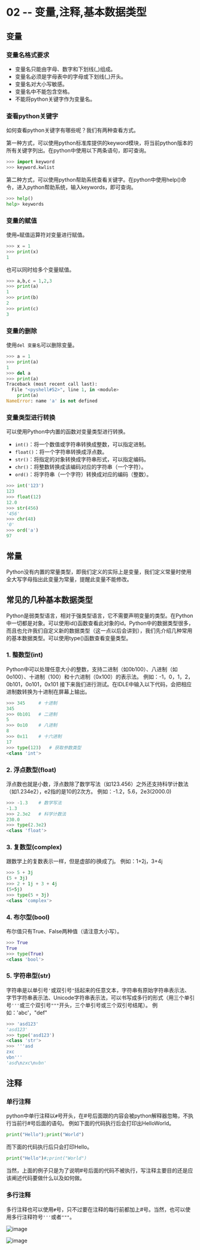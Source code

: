 # 02 -- 变量,注释,基本数据类型

## 变量
### 变量名格式要求
- 变量名只能由字母、数字和下划线(_)组成。
- 变量名必须是字母表中的字母或下划线(_)开头。
- 变量名对大小写敏感。
- 变量名中不能包含空格。
- 不能将python关键字作为变量名。

### 查看python关键字
如何查看python关键字有哪些呢？我们有两种查看方式。

第一种方式，可以使用python标准库提供的keyword模块，将当前python版本的所有关键字列出。在python中使用以下两条语句，即可查询。
```python
>>> import keyword
>>> keyword.kwlist
```

第二种方式，可以使用python帮助系统查看关键字。在python中使用help()命令，进入python帮助系统，输入keywords，即可查询。
```python
>>> help()
help> keywords
```

### 变量的赋值
使用`=`赋值运算符对变量进行赋值。
```python
>>> x = 1
>>> print(x)
1
```
也可以同时给多个变量赋值。
```python
>>> a,b,c = 1,2,3
>>> print(a)
1
>>> print(b)
2
>>> print(c)
3
```

### 变量的删除
使用`del 变量名`可以删除变量。
```python
>>> a = 1
>>> print(a)
1
>>> del a
>>> print(a)
Traceback (most recent call last):
  File "<pyshell#52>", line 1, in <module>
    print(a)
NameError: name 'a' is not defined
```

### 变量类型进行转换
可以使用Python中内置的函数对变量类型进行转换。
- `int()`：将一个数值或字符串转换成整数，可以指定进制。
- `float()`：将一个字符串转换成浮点数。
- `str()`：将指定的对象转换成字符串形式，可以指定编码。
- `chr()`：将整数转换成该编码对应的字符串（一个字符）。
- `ord()`：将字符串（一个字符）转换成对应的编码（整数）。

```python
>>> int('123')
123
>>> float(12)
12.0
>>> str(456)
'456'
>>> chr(48)
'0'
>>> ord('a')
97
```

## 常量
Python没有内置的常量类型，即我们定义的实际上是变量，我们定义常量时使用全大写字母指出此变量为常量，提醒此变量不能修改。

## 常见的几种基本数据类型
Python是弱类型语言，相对于强类型语言，它不需要声明变量的类型。在Python中一切都是对象。可以使用id()函数查看此对象的id。Python中的数据类型很多，而且也允许我们自定义新的数据类型（这一点以后会讲到），我们先介绍几种常用的基本数据类型。可以使用type()函数查看变量类型。

### 1. 整数型(int)
Python中可以处理任意大小的整数，支持二进制（如0b100）、八进制（如0o100）、十进制（100）和十六进制（0x100）的表示法。
例如：-1，0，1，2，0b101，0o101，0x101
接下来我们进行测试。在IDLE中输入以下代码，会把相应进制数转换为十进制在屏幕上输出。
```python
>>> 345     # 十进制
345
>>> 0b101   # 二进制
5
>>> 0o10    # 八进制
8
>>> 0x11    # 十六进制
17
>>> type(123)   # 获取参数类型
<class 'int'>
```

### 2. 浮点数型(float)
浮点数也就是小数，浮点数除了数学写法（如123.456）之外还支持科学计数法（如1.234e2），e2指的是10的2次方。
例如：-1.2，5.6，2e3(2000.0)
```python
>>> -1.3    # 数学写法
-1.3
>>> 2.3e2   # 科学计数法
230.0
>>> type(2.3e2)
<class 'float'>
```

### 3. 复数型(complex)
跟数学上的复数表示一样，但是虚部的i换成了j。
例如：1+2j，3+4j
```python
>>> 5 + 3j
(5 + 3j)
>>> 2 + 1j + 3 + 4j
(5+5j)
>>> type(5 + 3j)
<class 'complex'>
```

### 4. 布尔型(bool)
布尔值只有True、False两种值（请注意大小写）。
```python
>>> True
True
>>> type(True)
<class 'bool'>
```

### 5. 字符串型(str)
字符串是以单引号```'```或双引号```"```括起来的任意文本，字符串有原始字符串表示法、字节字符串表示法、Unicode字符串表示法，可以书写成多行的形式（用三个单引号```'''```或三个双引号```"""```开头，三个单引号或三个双引号结尾）。
例如：'abc'，"def"
```python
>>> 'asd123'
'asd123'
>>> type('asd123')
<class 'str'>
>>> '''asd
zxc
vbn'''
'asd\nzxc\nvbn'
```

## 注释
### 单行注释
python中单行注释以```#```号开头，在#号后面跟的内容会被python解释器忽略，不执行当前行#号后面的语句。
例如下面的代码执行后会打印出HelloWorld。
```python
print("Hello");print("World")
```
而下面的代码执行后只会打印Hello。
```python
print("Hello")#;print("World")
```
当然，上面的例子只是为了说明#号后面的代码不被执行，写注释主要目的还是应该阐述代码要做什么以及如何做。

### 多行注释
多行注释也可以使用```#```号，只不过要在注释的每行前都加上#号。当然，也可以使用多行注释符号```'''```或者```"""```。

![image](https://user-images.githubusercontent.com/57750019/126632852-4ec22455-efbd-4c1d-8638-8c60a93aa4e9.png)

![image](https://user-images.githubusercontent.com/57750019/126632864-5428873c-0393-4bd1-b3b0-ad523a397eee.png)
